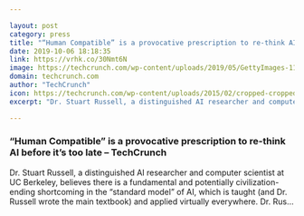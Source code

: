 ```yaml
---

layout: post
category: press
title: "“Human Compatible” is a provocative prescription to re-think AI before it’s too late"
date: 2019-10-06 18:18:35
link: https://vrhk.co/30Nmt6N
image: https://techcrunch.com/wp-content/uploads/2019/05/GettyImages-1124229209.jpg?w=711
domain: techcrunch.com
author: "TechCrunch"
icon: https://techcrunch.com/wp-content/uploads/2015/02/cropped-cropped-favicon-gradient.png?w=180
excerpt: "Dr. Stuart Russell, a distinguished AI researcher and computer scientist at UC Berkeley, believes there is a fundamental and potentially civilization-ending shortcoming in the “standard model” of AI, which is taught (and Dr. Russell wrote the main textbook) and applied virtually everywhere. Dr. Rus…"

---
```


### “Human Compatible” is a provocative prescription to re-think AI before it’s too late – TechCrunch

Dr. Stuart Russell, a distinguished AI researcher and computer scientist at UC Berkeley, believes there is a fundamental and potentially civilization-ending shortcoming in the “standard model” of AI, which is taught (and Dr. Russell wrote the main textbook) and applied virtually everywhere. Dr. Rus…